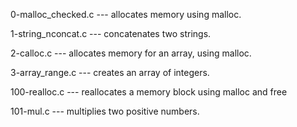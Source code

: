0-malloc_checked.c --- allocates memory using malloc.

1-string_nconcat.c --- concatenates two strings.

2-calloc.c --- allocates memory for an array, using malloc.

3-array_range.c --- creates an array of integers.

100-realloc.c ---  reallocates a memory block using malloc and free

101-mul.c --- multiplies two positive numbers.
